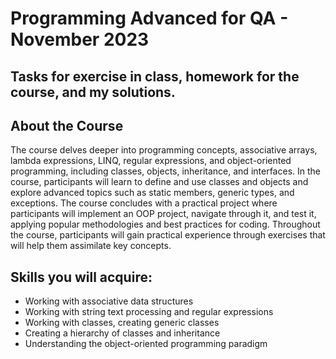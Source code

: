 ﻿# Programming Advanced for QA - November 2023
## Tasks for exercise in class, homework for the course, and my solutions.

## About the Course

The course delves deeper into programming concepts, associative arrays, lambda expressions, LINQ, regular expressions, and object-oriented programming, including classes, objects, inheritance, and interfaces. In the course, participants will learn to define and use classes and objects and explore advanced topics such as static members, generic types, and exceptions. The course concludes with a practical project where participants will implement an OOP project, navigate through it, and test it, applying popular methodologies and best practices for coding. Throughout the course, participants will gain practical experience through exercises that will help them assimilate key concepts.

## Skills you will acquire:

- Working with associative data structures
- Working with string text processing and regular expressions
- Working with classes, creating generic classes
- Creating a hierarchy of classes and inheritance
- Understanding the object-oriented programming paradigm
